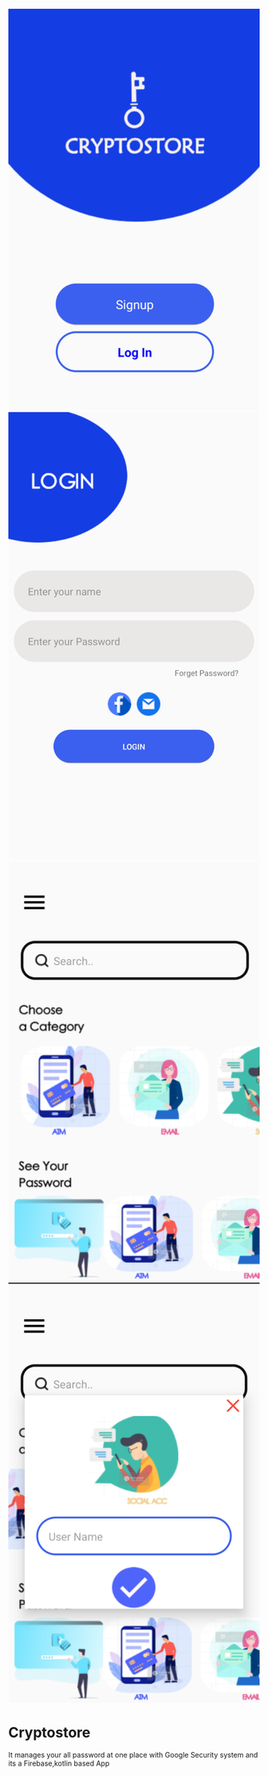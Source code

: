 ![](screenshot/app2.png)
![](screenshot/app1.png)
![](screenshot/app4.png)
![](screenshot/app6.png)
# Cryptostore
  It manages your all password at one place with Google Security system and its a Firebase,kotlin based App
